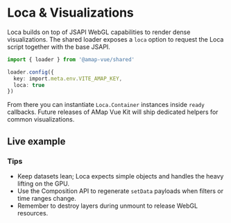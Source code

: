 # Loca & Visualizations

Loca builds on top of JSAPI WebGL capabilities to render dense visualizations. The shared loader exposes a `loca` option to request the Loca script together with the base JSAPI.

```ts
import { loader } from '@amap-vue/shared'

loader.config({
  key: import.meta.env.VITE_AMAP_KEY,
  loca: true
})
```

From there you can instantiate `Loca.Container` instances inside `ready` callbacks. Future releases of AMap Vue Kit will ship dedicated helpers for common visualizations.

## Live example

<ClientOnly>
  <LocaVisualizationDemo />
</ClientOnly>

<script setup lang="ts">
import LocaVisualizationDemo from '../examples/advanced/LocaVisualizationDemo.vue'
</script>

### Tips

- Keep datasets lean; Loca expects simple objects and handles the heavy lifting on the GPU.
- Use the Composition API to regenerate `setData` payloads when filters or time ranges change.
- Remember to destroy layers during unmount to release WebGL resources.
